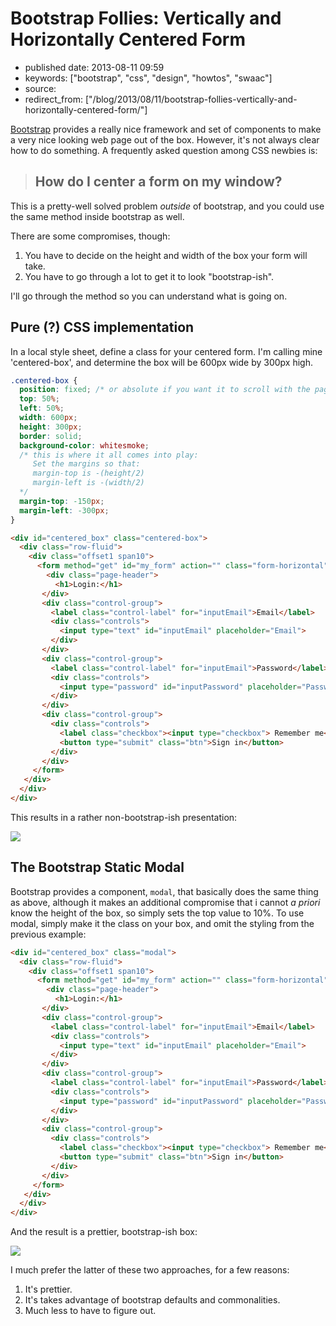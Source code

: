 # Bootstrap Follies: Vertically and Horizontally Centered Form

- published date: 2013-08-11 09:59
- keywords: ["bootstrap", "css", "design", "howtos", "swaac"]
- source: 
- redirect_from: ["/blog/2013/08/11/bootstrap-follies-vertically-and-horizontally-centered-form/"]


[Bootstrap](http://getbootstrap.com/2.3.2/) provides a really nice
framework and set of components to make a very nice looking web page
out of the box. However, it's not always clear how to do something. A
frequently asked question among CSS newbies is:

> ## How do I center a form on my window?

This is a pretty-well solved problem *outside* of bootstrap, and you
could use the same method inside bootstrap as well.

There are some compromises, though:

1. You have to decide on the height and width of the box your form
will take.
2. You have to go through a lot to get it to look "bootstrap-ish".

I'll go through the method so you can understand what is going on.

## Pure (?) CSS implementation

In a local style sheet, define a class for your centered form. I'm
calling mine 'centered-box', and determine the box will be 600px wide
by 300px high.

``` css
.centered-box {
  position: fixed; /* or absolute if you want it to scroll with the page */
  top: 50%;
  left: 50%;
  width: 600px;
  height: 300px;
  border: solid;
  background-color: whitesmoke;
  /* this is where it all comes into play:
     Set the margins so that:
     margin-top is -(height/2)
     margin-left is -(width/2)
  */
  margin-top: -150px;
  margin-left: -300px;
}
```

``` html
<div id="centered_box" class="centered-box">
  <div class="row-fluid">
    <div class="offset1 span10">
      <form method="get" id="my_form" action="" class="form-horizontal">
        <div class="page-header">
          <h1>Login:</h1>
       </div>
       <div class="control-group">
         <label class="control-label" for="inputEmail">Email</label>
         <div class="controls">
           <input type="text" id="inputEmail" placeholder="Email">
         </div>
       </div>
       <div class="control-group">
         <label class="control-label" for="inputEmail">Password</label>
         <div class="controls">
           <input type="password" id="inputPassword" placeholder="Password">
         </div>
       </div>
       <div class="control-group">
         <div class="controls">
           <label class="checkbox"><input type="checkbox"> Remember me</label>
           <button type="submit" class="btn">Sign in</button>
         </div>
       </div>
     </form>
   </div>
  </div>
</div>
```


This results in a rather non-bootstrap-ish presentation:

![](/images/bootstrap_follies_centered_box_8_11_13_10_13_AM.jpeg)

## The Bootstrap Static Modal

Bootstrap provides a component, `modal`, that basically does the same
thing as above, although it makes an additional compromise that i
cannot *a priori* know the height of the box, so simply sets the top
value to 10%. To use modal, simply make it the class on your box, and
omit the styling from the previous example:

``` html
<div id="centered_box" class="modal">
  <div class="row-fluid">
    <div class="offset1 span10">
      <form method="get" id="my_form" action="" class="form-horizontal">
        <div class="page-header">
          <h1>Login:</h1>
       </div>
       <div class="control-group">
         <label class="control-label" for="inputEmail">Email</label>
         <div class="controls">
           <input type="text" id="inputEmail" placeholder="Email">
         </div>
       </div>
       <div class="control-group">
         <label class="control-label" for="inputEmail">Password</label>
         <div class="controls">
           <input type="password" id="inputPassword" placeholder="Password">
         </div>
       </div>
       <div class="control-group">
         <div class="controls">
           <label class="checkbox"><input type="checkbox"> Remember me</label>
           <button type="submit" class="btn">Sign in</button>
         </div>
       </div>
     </form>
   </div>
  </div>
</div>
```

And the result is a prettier, bootstrap-ish box:

![](/images/bootstrap_follies_modal_centered_box_8_11_13_10_13_AM.jpeg)

I much prefer the latter of these two approaches, for a few reasons:

1. It's prettier.
2. It's takes advantage of bootstrap defaults and commonalities.
3. Much less to have to figure out.
